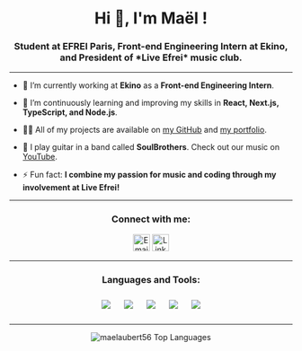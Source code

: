 <h1 align="center">Hi 👋, I'm Maël !</h1>
<h3 align="center">Student at EFREI Paris, Front-end Engineering Intern at Ekino, and President of *Live Efrei* music club.</h3>

---

- 🔭 I’m currently working at **Ekino** as a **Front-end Engineering Intern**.

- 🌱 I’m continuously learning and improving my skills in **React, Next.js, TypeScript, and Node.js**.

- 👨‍💻 All of my projects are available on [my GitHub](https://github.com/maelaubert56) and [my portfolio](http://www.maelaubert.fr).

- 🎸 I play guitar in a band called **SoulBrothers**. Check out our music on [YouTube](https://www.youtube.com/@SoulBrothers777).

- ⚡ Fun fact: **I combine my passion for music and coding through my involvement at Live Efrei!**

---

<h3 align="center">Connect with me:</h3>

<p align="center">
  <a href="mailto:mael.aubert@efrei.net"><img src="https://img.icons8.com/color/48/000000/gmail--v1.png" alt="Email" height="30"/></a>
  <a href="https://linkedin.com/in/mael-aubert" target="blank"><img src="https://img.icons8.com/color/48/000000/linkedin.png" alt="LinkedIn" height="30"/></a>
</p>

---

<h3 align="center">Languages and Tools:</h3>

<p align="center">
  <!-- Tech Stack Badges -->
  <img src="https://img.shields.io/badge/React-20232A?style=for-the-badge&logo=react&logoColor=61DAFB" style="margin: 10px;"/>
  <img src="https://img.shields.io/badge/Next.js-000000?style=for-the-badge&logo=nextdotjs&logoColor=white" style="margin: 10px;"/>
  <img src="https://img.shields.io/badge/Node.js-339933?style=for-the-badge&logo=nodedotjs&logoColor=white" style="margin: 10px;"/>
  <img src="https://img.shields.io/badge/TypeScript-007ACC?style=for-the-badge&logo=typescript&logoColor=white" style="margin: 10px;"/>
  <img src="https://img.shields.io/badge/Python-3776AB?style=for-the-badge&logo=python&logoColor=white" style="margin: 10px;"/>
</p>

---

<p align="center">
  <img src="https://github-readme-stats.vercel.app/api/top-langs?username=maelaubert56&show_icons=true&locale=en&layout=compact&theme=radical" alt="maelaubert56 Top Languages" />
</p>
